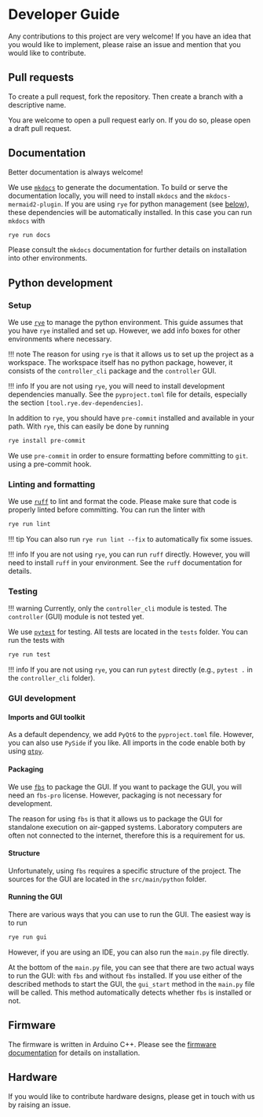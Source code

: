# Developer Guide

Any contributions to this project are very welcome!
If you have an idea that you would like to implement,
please raise an issue and mention that you would like to contribute.

## Pull requests

To create a pull request,
fork the repository.
Then create a branch with a descriptive name.

You are welcome to open a pull request early on.
If you do so,
please open a draft pull request.

## Documentation

Better documentation is always welcome!

We use [`mkdocs`](https://www.mkdocs.org/) to generate the documentation.
To build or serve the documentation locally,
you will need to install `mkdocs` and the `mkdocs-mermaid2-plugin`.
If you are using `rye` for python management (see [below](#python-development)),
these dependencies will be automatically installed.
In this case you can run `mkdocs` with

```bash
rye run docs
```

Please consult the `mkdocs` documentation for further details
on installation into other environments.

## Python development

### Setup

We use [`rye`](https://rye-up.com/) to manage the python environment.
This guide assumes that you have `rye` installed and set up.
However, we add info boxes for other environments where necessary.

!!! note
    The reason for using `rye` is that it allows us to
    set up the project as a workspace.
    The workspace itself has no python package,
    however,
    it consists of the `controller_cli` package
    and the `controller` GUI.

!!! info
    If you are not using `rye`,
    you will need to install development dependencies manually.
    See the `pyproject.toml` file for details,
    especially the section `[tool.rye.dev-dependencies]`.

In addition to `rye`,
you should have `pre-commit` installed and available in your path.
With `rye`, this can easily be done by running

```bash
rye install pre-commit
```

We use `pre-commit` in order to ensure formatting before committing to `git`.
using a pre-commit hook.


### Linting and formatting

We use [`ruff`](https://docs.astral.sh/ruff/) to lint and format the code.
Please make sure that code is properly linted before committing.
You can run the linter with

```bash
rye run lint
```

!!! tip
    You can also run `rye run lint --fix` to automatically fix some issues.

!!! info
    If you are not using `rye`,
    you can run `ruff` directly.
    However, you will need to install `ruff` in your environment.
    See the `ruff` documentation for details.

### Testing

!!! warning
    Currently, only the `controller_cli` module is tested.
    The `controller` (GUI) module is not tested yet.

We use [`pytest`](https://docs.pytest.org/) for testing.
All tests are located in the `tests` folder.
You can run the tests with

```bash
rye run test
```

!!! info
    If you are not using `rye`,
    you can run `pytest` directly
    (e.g., `pytest .` in the `controller_cli` folder).

### GUI development

#### Imports and GUI toolkit

As a default dependency,
we add `PyQt6` to the `pyproject.toml` file.
However, you can also use `PySide` if you like.
All imports in the code enable both
by using [`qtpy`](https://pypi.org/project/QtPy/).

#### Packaging

We use [`fbs`](https://build-system.fman.io/) to package the GUI.
If you want to package the GUI,
you will need an `fbs-pro` license.
However,
packaging is not necessary for development.

The reason for using `fbs` is that it allows us to
package the GUI for standalone execution
on air-gapped systems.
Laboratory computers are often not connected to the internet,
therefore this is a requirement for us.

#### Structure

Unfortunately,
using `fbs` requires a specific structure of the project.
The sources for the GUI are located in the `src/main/python` folder.

#### Running the GUI

There are various ways that you can use to run the GUI.
The easiest way is to run

```bash
rye run gui
```

However,
if you are using an IDE,
you can also run the `main.py` file directly.

At the bottom of the `main.py` file,
you can see that there are two actual ways to run the GUI:
with `fbs` and without `fbs` installed.
If you use either of the described methods to start the GUI,
the `gui_start` method in the `main.py` file will be called.
This method automatically detects
whether `fbs` is installed or not.

## Firmware

The firmware is written in Arduino C++.
Please see the [firmware documentation](firmware.md) for details
on installation.

## Hardware

If you would like to contribute hardware designs,
please get in touch with us by raising an issue.
